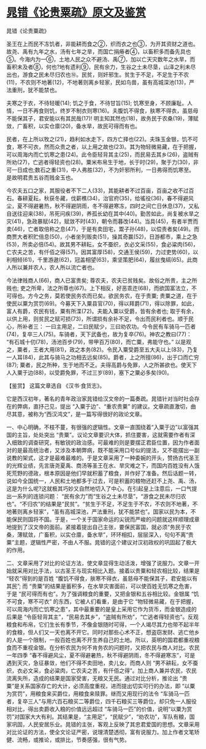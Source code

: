 # [晁错《论贵粟疏》原文及鉴赏](https://www.vrrw.net/wx/10317.html)

晁错《论贵粟疏》

圣王在上而民不冻饥者，非能耕而食之②，织而衣之也③，为开其资财之道也。故尧、禹有九年之水，汤有七年之旱，而国亡捐瘠者④，以畜积多而备先具也⑤。今海内为一⑥，土地人民之众不避汤、禹⑦，加以亡天灾数年之水旱，而畜积未及者⑧，何也?地有遗利⑨，民有余力，生谷之土未尽垦，山泽之利未尽出也，游食之民未尽归农也⑩。民贫，则奸邪生。贫生于不足，不足生于不农(11)，不农则不地著(12)，不地著则离乡轻家，民如鸟兽，虽有高城深池(13)，严法重刑，犹不能禁也。

夫寒之于衣，不待轻暖(14); 饥之于食，不待甘旨(15); 饥寒至身，不顾廉耻。人情，一日不再食则饥，终岁不制衣则寒(16)。夫腹饥不得食，肤寒不得衣，虽慈母不能保其子，君安能以有其民哉(17)! 明主知其然也(18)，故务民于农桑(19)，薄赋敛，广畜积，以实仓廪(20)，备水旱，故民可得而有也。

民者，在上所以牧之(21)，趋利如水走下，四方亡择也(22)。夫珠玉金银，饥不可食，寒不可衣，然而众贵之者，以上用之故也(23)。其为物轻微易藏，在于把握，可以周海内而亡饥寒之患(24)。此令臣轻背其主(25)，而民易去其乡(26)，盗贼有所劝(27)，亡逃者得轻资也(28)。粟米布帛生于地，长于时(29)，聚于力(30)，非可一日成也;数石之重(31)，中人弗胜(32)，不为奸邪所利，一日弗得而饥寒至。是故明君贵五谷而贱金玉也。

今农夫五口之家，其服役者不下二人(33)，其能耕者不过百亩，百亩之收不过百石。春耕夏耘，秋获冬藏，伐薪樵(34)，治官府(35)，给徭役(36)，春不得避风尘，夏不得避暑热，秋不得避阴雨，冬不得避寒冻，四时之间亡日休息(37)，又私自送往迎来(38)，吊死问疾(39)，养孤长幼在其中(40)。勤苦如此，尚复被水旱之灾(41)，急政暴赋(42)，赋敛不时(43)，朝令而暮改(44)。当具(45)，有者半贾而卖(46)，亡者取倍称之息(47)，于是有卖田宅，鬻子孙(48)，以偿责者矣(49)。而商贾大者积贮倍息(50)，小者坐列贩卖(51)，操其奇赢(52)，日游都市，乘上之急(53)，所卖必倍(54)。故其男不耕耘，女不蚕织，衣必文采(55)，食必粱肉(56)，亡农夫之苦，有仟佰之得(57)。因其富厚(58)，交通王侯(59)，力过吏势(60)，以利相倾(61)，千里游遨(62)，冠盖相望(63)，乘坚策肥(64)，履丝曳缟(65)。此商人所以兼并农人，农人所以流亡者也。

今法律贱商人(66)，商人已富贵矣; 尊农夫，农夫已贫贱矣。故俗之所贵，主之所贱也; 吏之所卑，法之所尊也(67)。上下相反，好恶乖迕(68)，而欲国富法立，不可得也。方今之务，莫若使民务农而已矣。欲民务农，在于贵粟; 贵粟之道，在于使民以粟为赏罚(69)。今募天下入粟县官(70)，得以拜爵(71)，得以除罪，如此，富人有爵，农民有钱，粟有所渫(72)。夫能入粟以受爵，皆有余者也; 取于有余，以供上用，则贫民之赋可损(73)，所谓损有余补不足，令出而民利者也。顺于民心，所补者三： 一曰主用足，二曰民赋少，三曰劝农功。今令民有车骑马一匹者(74)，复卒三人(75)。车骑者，天下武备也，故为复卒(76)。神农之教曰(77)： “有石城十仞(78)，汤池百步(79)，带甲百万(80)，而亡粟，弗能守也。” 以是观之，粟者，王者大用(81)，政之本务(82)。令民入粟受爵至五大夫以上(83)，乃复一人耳(84)，此其与骑马之功相去远矣(85)。爵者，上之所擅(86)，出于口而亡穷(87); 粟者，民之所种，生于地而不乏。夫得高爵与免罪，人之所甚欲也。使天下人入粟于边(88)，以受爵免罪，不过三岁(89)，塞下之粟必多矣(90)。



【鉴赏】 这篇文章选自 《汉书·食货志》。

它是西汉初年，著名的青年政治家晁错给汉文帝的一篇奏疏。晁错针对当时社会存在的弊病，直抒己见，提出 “入粟于边”、“重农贵粟” 的建议。文章疏直激切，曲尽其意，被称为“西汉鸿文”，是一篇写得很好的政论文章。

一、中心明确，不枝不蔓，有很强的逻辑性。文章一直围绕着“入粟于边”以富强其国的主旨，处处突出 “贵粟”。议论文章要识大体，抓住要害，这就需要作者有深入细致的调查研究，有敏锐的政治感。可最难的则是要摆正君臣位置，因为作者面对的是最高统治者，又涉及本朝弊病，既不能采用口号似的提法，又不能摆出一副说教的架式，这才是最难最难的。于是文章采用了一种委婉的开头，赞扬古代圣王的光辉业绩，先言唐尧夏禹、商汤等圣王在水、旱灾难之下，而国内百姓没有人饿死荒野的德政，根本原因是他们早就积蓄了粮食，并作好了准备。然后话题一转，说如今全国统一，人民和土地都多于过去，可是积蓄的粮物还赶不上尧、禹、汤，这是为什么呢?这就极其巧妙又自然地切入了中心。在引起皇上注意后，一口气提出一系列的连锁问题： “民有余力”而“生谷之土未尽垦”，“游食之民未尽归农也”。“不归农”的结果是“民贫”。“贫生于不足，不足生于不农，不农则不地著，不地著则离乡轻家”，“虽有高城深池，严法重刑，犹不能禁也”。国家以民为本，不能保民则国将不国。于是，一个关于国家命运的尖锐而严峻的问题就这样顺理成章地提到了汉文帝的面前。紧接着提出自己主张，要保民富国，就必须“务民于农桑，薄赋敛，广畜积，以实仓廪，备水旱”，环环相扣，层层深入，句句不离“贵粟”主题，逻辑性严密，不由人不服。晁错的这个建议对汉初政权的巩固起了极大的作用。

二、文章采用了对比的论证方法，使文章显得生动活泼，增强了说服力。文章一开始就采用对比手法，以古圣王与现实相比入题。接着以贵粟和轻农相比较，结果是 “轻农”得到的是百姓 “腹饥不得食，肤寒不得衣，虽慈母不能保其子，君安能以有其民”; 而 “贵粟”的结果是蓄积多，在水旱灾害面前，可以使百姓无饥寒之危害，于是 “民可得而有也”。为了强调粮食的重要，又把金银和五谷相比较。金银属 “饥不可食，寒不可衣” 的东西，它被人们看重，是由于它 “物轻微易藏，在于把握，可以周海内而亡饥寒之患”，其中最重要的是皇上采用它作为货币，而金银造成的后果是 “令臣轻背其主”，“民易去其乡”，“盗贼有所劝”，“亡逃者得轻资也”。反观粮食和布帛，它们生长有季节，不像金银随时可得，一个人竭尽其力也带不起半年的食粮，但人们又一天也离不开它。同时对那些心术不正，想盗窃发财、逃亡他乡的人是一个限制，一般百姓也离不开生养自己的土地。所以，英明的国君都重视粮食而不重视金银。在分析农民为何不肯务农的问题时，又把农民与商人对比。农民一年四季 “春不得避风尘，夏不得避暑热，秋不得避阴雨，冬不得避寒冻”，可是遇到天灾，急征暴敛，他们不得不卖田地，卖儿女。而商人则 “男不耕耘，女不蚕织，衣必文采，食必粱肉，亡农夫之苦，有仟佰之得”。加上商人兼并农民，农民流离失所，造成的结果是国家受害，无粮又无民。通过对比分析，推论出 “贵粟”是关系国家存亡的大计，必须高度重视，进而提出切实可行的办法，即 “以粟为赏罚”，用粮食来买爵位，用粮食来赎罪。继而又用现行的法令 “车骑马一匹者，复卒三人”与用六百石粮买二等爵位，四千石粮买三等爵位，却只免一人服役相对比，得出卖爵收入粮的价值远远超过 “车骑马一匹”的价值，说明“以粟为赏罚”对国家大大有利。其结果是，“主用足”，“民赋少”，“劝农功”，军队有粮，国家巩固，人民安居乐业。晁错的主张，客观上反映了其忠君爱国的思想。文章采用对比论证的方法，使全文论证严密，说理清楚透彻，富有说服力。加上作者文笔矫健、流畅，或推论，或排比，节奏感强，很有气势。

